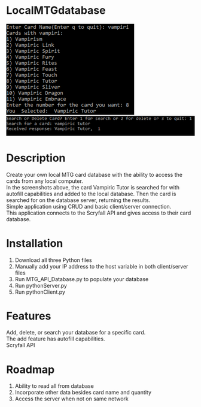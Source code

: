 # LocalMTGdatabase
![MTGdatabase](https://github.com/restodruid1/LocalMTGdatabase/blob/main/MTGgithub.PNG) ![MTGdatabase](https://github.com/restodruid1/LocalMTGdatabase/blob/main/MTGgithub2.PNG) 

# Description
Create your own local MTG card database with the ability to access the cards from any local computer.  
In the screenshots above, the card Vampiric Tutor is searched for with autofill capabilities and added
to the local database. Then the card is searched for on the database server, returning the results.  
Simple application using CRUD and basic client/server connection.  
This application connects to the Scryfall API and gives access to their card database.  

# Installation
1. Download all three Python files
2. Manually add your IP address to the host variable in both client/server files
3. Run MTG_API_Database.py to populate your database
4. Run pythonServer.py
5. Run pythonClient.py

# Features
Add, delete, or search your database for a specific card.  
The add feature has autofill capabilities.  
Scryfall API

# Roadmap
1. Ability to read all from database
2. Incorporate other data besides card name and quantity
3. Access the server when not on same network
